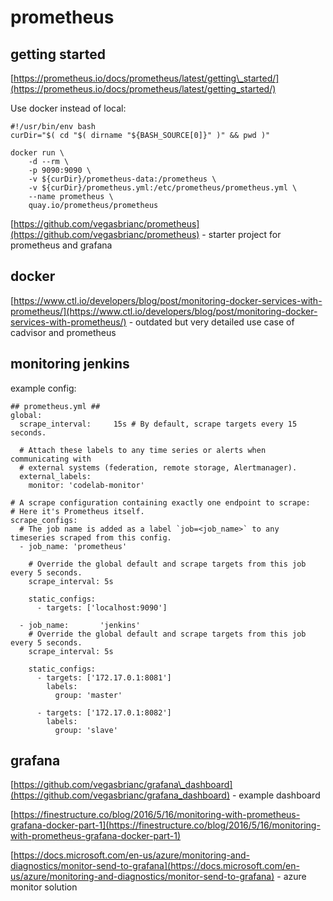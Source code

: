 # prometheus

## getting started

[https://prometheus.io/docs/prometheus/latest/getting\_started/](https://prometheus.io/docs/prometheus/latest/getting_started/)

Use docker instead of local:

```text
#!/usr/bin/env bash
curDir="$( cd "$( dirname "${BASH_SOURCE[0]}" )" && pwd )"

docker run \
    -d --rm \
    -p 9090:9090 \
    -v ${curDir}/prometheus-data:/prometheus \
    -v ${curDir}/prometheus.yml:/etc/prometheus/prometheus.yml \
    --name prometheus \
    quay.io/prometheus/prometheus
```

[https://github.com/vegasbrianc/prometheus](https://github.com/vegasbrianc/prometheus) - starter project for prometheus and grafana

## docker

[https://www.ctl.io/developers/blog/post/monitoring-docker-services-with-prometheus/](https://www.ctl.io/developers/blog/post/monitoring-docker-services-with-prometheus/) - outdated but very detailed use case of cadvisor and prometheus

## monitoring jenkins

example config:

```text
## prometheus.yml ##
global:
  scrape_interval:     15s # By default, scrape targets every 15 seconds.

  # Attach these labels to any time series or alerts when communicating with
  # external systems (federation, remote storage, Alertmanager).
  external_labels:
    monitor: 'codelab-monitor'

# A scrape configuration containing exactly one endpoint to scrape:
# Here it's Prometheus itself.
scrape_configs:
  # The job name is added as a label `job=<job_name>` to any timeseries scraped from this config.
  - job_name: 'prometheus'

    # Override the global default and scrape targets from this job every 5 seconds.
    scrape_interval: 5s

    static_configs:
      - targets: ['localhost:9090']

  - job_name:       'jenkins'
    # Override the global default and scrape targets from this job every 5 seconds.
    scrape_interval: 5s

    static_configs:
      - targets: ['172.17.0.1:8081']
        labels:
          group: 'master'

      - targets: ['172.17.0.1:8082']
        labels:
          group: 'slave'
```

## grafana

[https://github.com/vegasbrianc/grafana\_dashboard](https://github.com/vegasbrianc/grafana_dashboard) - example dashboard

[https://finestructure.co/blog/2016/5/16/monitoring-with-prometheus-grafana-docker-part-1](https://finestructure.co/blog/2016/5/16/monitoring-with-prometheus-grafana-docker-part-1)

[https://docs.microsoft.com/en-us/azure/monitoring-and-diagnostics/monitor-send-to-grafana](https://docs.microsoft.com/en-us/azure/monitoring-and-diagnostics/monitor-send-to-grafana) - azure monitor solution

